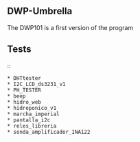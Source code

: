 DWP-Umbrella
--------------
The DWP101 is a first version of the program

Tests
-----

::

    * DHTtester
    * I2C_LCD_ds3231_v1
    * PH_TESTER
    * beep
    * hidro_web
    * hidroponico_v1
    * marcha_imperial
    * pantalla_i2c
    * reles_libreria
    * sonda_amplificador_INA122

